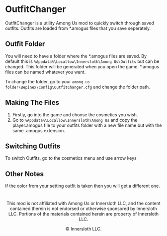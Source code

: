 # OutfitChanger

OutfitChanger is a utility Among Us mod to quickly switch through saved outfits. Outfits are loaded from *.amogus files that you save seperately.

## Outfit Folder

You will need to have a folder where the *.amogus files are saved. By default this is ```%Appdata%\Locallow\Innersloth\Among Us\Outfits``` but can be changed. This folder will be generated
when you open the game. *.amogus files can be named whatever you want.

To change the folder, go to your ```among us folder\Bepinex\Config\OutfitChanger.cfg``` and change the folder path.

## Making The Files

1. Firstly, go into the game and choose the cosmetics you wish.
2. Go to ```%Appdata%\Locallow\Innersloth\Among Us``` and copy the player.amogus file to your outfits folder with a new file name but with the same .amogus extension.

## Switching Outfits

To switch Outfits, go to the cosmetics menu and use arrow keys

## Other Notes

If the color from your setting outfit is taken then you will get a different one.

#
<p align="center">This mod is not affiliated with Among Us or Innersloth LLC, and the content contained therein is not endorsed or otherwise sponsored by Innersloth LLC. Portions of the materials contained herein are property of Innersloth LLC.</p>
<p align="center">© Innersloth LLC.</p>